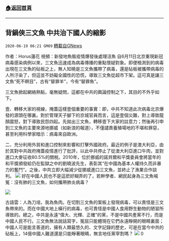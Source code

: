 ###  [:house:返回首頁](https://github.com/ourhimalayas/txt)
---

## 背鍋俠三文魚 中共治下國人的縮影
`2020-06-19 06:21 GM09` [轉載自GNews](https://gnews.org/zh-hant/239129/)

作者：Horus蓮花
視頻：新發地魚販疫情爆發後處理活魚
自6月11日北京重現新冠病毒感染病例以來，三文魚迅速成為病毒傳播的重點懷疑對象。即便檢測到的病毒出現在三文魚的砧板之上，無人知曉是三文魚攜帶了病毒，還是砧板被攜帶病毒的人所汙染了，但這並不妨礙全國性的恐慌，導致三文魚從超市下架。這可真是讓三文魚“死不瞑目”，古有“替罪羊”，今有“替罪魚”。

三文魚掀起網絡熱點，毫無疑問，這都在中共的輿論控制之下，其目的不外乎如下。

壹、轉移大家的視線，掩蓋這樣壹個重要的事實：即，中共不知道此次病毒北京爆發的源頭在哪裏。對於管理天子腳下的京城官員而言，這是壹個災難，對上導致龍顏震怒，對下導致民怨四起。先拋出三文魚，轉移壹下大家的註意力；然後再引申到三文魚的主要來源地挪威（如新浪的報道），不僅譴責養殖場地的不堪和罪惡，甚至利用科學家暗示：病毒來自歐洲。

二、充分利用外貿和進口控制來影響和打擊外國政府。最近的例子是澳大利亞，由於其對中共政府掩蓋疫情進行了批評，以此中共停止了從澳大利亞進口牛肉，並對進口大麥征收80.5%的關稅。2010年，位於挪威的諾貝爾和平獎委員會將當年的和平獎頒發給仍在監獄之中的劉曉波先生，表彰其“在中國為基本人權持久而非暴力的奮鬥”。之後，中共立即大幅減少從挪威進口三文魚，並終止了漁業合作談判。
![](https://gnews.org/wp-content/uploads/2020/06/Screen-Shot-2020-06-19-at-2.17.44-PM.png)
好在中國人民也不是這麽好糊弄的了，若幹學者、網民起身為三文魚喊冤：沒有肺的三文魚，如何攜帶肺炎病毒？

![](https://gnews.org/wp-content/uploads/2020/06/Screen-Shot-2020-06-19-at-7.17.47-PM-1.png)

古語雲：人為刀俎，我為魚肉。在切割三文魚的案板上發現病毒，可以責怪是三文魚帶來的。而在中國大地上橫行的病毒，也可責怪是中國人食用野生動物的陋習所導致的。總之，中共是永遠“偉大、光輝、正確”的黨，不是中國共產黨不行，而是中國人民不行。三文魚無法說話寫字，冤屈只能體現在它們永遠睜開的眼睛裏面；中國人可是能言善道的，擁有人類最悠久的、文字記錄的歷史，可是在當今中共的砧板上，14億中國人難道還是只能睜著眼睛，無言地任黨宰割嗎？
![](https://gnews.org/wp-content/uploads/2020/06/Screen-Shot-2020-06-19-at-2.19.20-PM.png)
0
